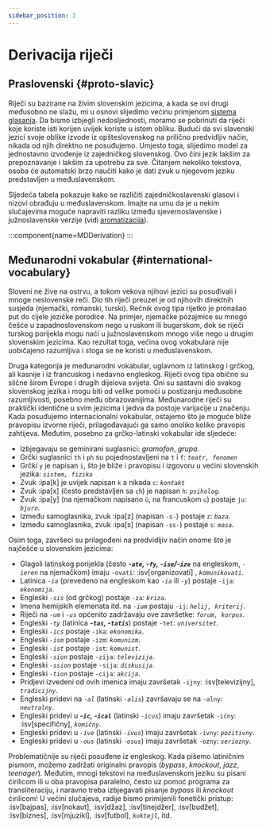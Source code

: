 ```yaml
---
sidebar_position: 2
---
```


# Derivacija riječi

## Praslovenski \{#proto-slavic}

Riječi su bazirane na živim slovenskim jezicima, a kada se ovi drugi međusobno ne slažu, mi u osnovi slijedimo većinu primjenom [sistema glasanja][1]. Da bismo izbjegli nedosljednosti, moramo se pobrinuti da riječi koje koriste isti korijen uvijek koriste u istom obliku. Budući da svi slavenski jezici svoje oblike izvode iz opšteslovenskog na prilično predvidljiv način, nikada od njih direktno ne posuđujemo. Umjesto toga, slijedimo model za jednostavno izvođenje iz zajedničkog slovenskog. Ovo čini jezik lakšim za prepoznavanje i lakšim za upotrebu za sve. Čitanjem nekoliko tekstova, osoba će automatski brzo naučiti kako je dati zvuk u njegovom jeziku predstavljen u međuslavenskom.

Sljedeća tabela pokazuje kako se različiti zajedničkoslavenski glasovi i nizovi obrađuju u međuslavenskom. Imajte na umu da je u nekim slučajevima moguće napraviti razliku između sjevernoslavenske i južnoslavenske verzije (vidi [aromatizacija][2]).

:::component{name=MDDerivation}
:::

## Međunarodni vokabular \{#international-vocabulary}

Sloveni ne žive na ostrvu, a tokom vekova njihovi jezici su posuđivali i mnoge neslovenske reči. Dio tih riječi preuzet je od njihovih direktnih susjeda (njemački, romanski, turski). Rečnik ovog tipa rijetko je pronašao put do cijele jezičke porodice. Na primjer, njemačke pozajmice su mnogo češće u zapadnoslovenskom nego u ruskom ili bugarskom, dok se riječi turskog porijekla mogu naći u južnoslavenskom mnogo više nego u drugim slovenskim jezicima. Kao rezultat toga, većina ovog vokabulara nije uobičajeno razumljiva i stoga se ne koristi u međuslavenskom.

Druga kategorija je međunarodni vokabular, uglavnom iz latinskog i grčkog, ali kasnije i iz francuskog i nedavno engleskog. Riječi ovog tipa obično su slične širom Evrope i drugih dijelova svijeta. Oni su sastavni dio svakog slovenskog jezika i mogu biti od velike pomoći u postizanju međusobne razumljivosti, posebno među obrazovanijima. Međunarodne riječi su praktički identične u svim jezicima i jedva da postoje varijacije u značenju. Kada posuđujemo internacionalni vokabular, ostajemo što je moguće bliže pravopisu izvorne riječi, prilagođavajući ga samo onoliko koliko pravopis zahtijeva. Međutim, posebno za grčko-latinski vokabular ide sljedeće:

- Izbjegavaju se geminirani suglasnici: _gramofon_, _grupa_.
- Grčki suglasnici `th` i `ph` su pojednostavljeni na `t` i `f`: _`teatr, fenomen`_
- Grčki `y` je napisan `i`, što je bliže i pravopisu i izgovoru u većini slovenskih jezika: _`sistem, fizika`_
- Zvuk :ipa[k] je uvijek napisan `k` a nikada `c`: _`kontakt`_
- Zvuk :ipa[x] (često predstavljen sa `ch`) je napisan `h`: _`psiholog`_.
- Zvuk :ipa[y] (na njemačkom napisano `ü`, na francuskom `u`) postaje `ju`: _`bjuro`_.
- Između samoglasnika, zvuk :ipa[z] (napisan `-s-`) postaje `z`: _`baza`_.
- Između samoglasnika, zvuk :ipa[s] (napisan `-ss-`) postaje `s`: _`masa`_.

Osim toga, završeci su prilagođeni na predvidljiv način onome što je najčešće u slovenskim jezicima:

- Glagoli latinskog porijekla (često _**-`ate`, -`fy`, -`ise`/-`ize`**_ na engleskom, _`-ieren`_ na njemačkom) imaju `-ovati`: :isv[organizovati] , _`komunikovati`_.
- Latinica _`-ia`_ (prevedeno na engleskom kao _`-ia`_ ili _`-y`_) postaje `-ija`: _`ekonomija`_.
- Engleski _`-sis`_ (od grčkog) postaje `-za`: _`kriza`_.
- Imena hemijskih elemenata itd. na _`-ium`_ postaju `-ij`: _`helij, kriterij`_.
- Riječi na _`-um`_ i _`-us`_ općenito zadržavaju ove završetke: _`forum, korpus`_.
- Engleski _`-ty`_ (latinica _**-`tas`, -`tatis`**_) postaje `-tet`: _`universitet`_.
- Engleski _`-ics`_ postaje `-ika`: _`ekonomika`_.
- Engleski _`-ism`_ postaje `-izm`: _`komunizm`_.
- Engleski _`-ist`_ postaje `-ist`: _`komunist`_.
- Engleski _`-sion`_ postaje `-zija`: _`televizija`_.
- Engleski _`-ssion`_ postaje `-sija`: _`diskusija`_.
- Engleski _`-tion`_ postaje `-cija`: _`akcija`_.
- Pridjevi izvedeni od ovih imenica imaju završetak `-ijny`: :isv[televizijny], _`tradicijny`_.
- Engleski pridevi na _`-al`_ (latinski _`-alis`_) završavaju se na `-alny`: _`neutralny`_.
- Engleski pridevi u _**-`ic`, -`ical`**_ (latinski _`-icus`_) imaju završetak `-ičny`: :isv[specifičny], _`komičny`_.
- Engleski pridevi u _`-ive`_ (latinski _`-ivus`_) imaju završetak `-ivny`: _`pozitivny`_.
- Engleski pridevi u _`-ous`_ (latinski _`-osus`_) imaju završetak `-ozny`: _`seriozny`_.

Problematičnije su riječi posuđene iz engleskog. Kada pišemo latiničnim pismom, možemo zadržati originalni pravopis (_bypass_, _knockout_, _jazz_, _teenager_). Međutim, mnogi tekstovi na međuslavenskom jeziku su pisani ćirilicom ili u oba pravopisa paralelno, često uz pomoć programa za transliteraciju, i naravno treba izbjegavati pisanje _bypass_ ili _knockout_ ćirilicom! U većini slučajeva, radije bismo primijenili fonetički pristup: :isv[bajpas], :isv[nokaut], :isv[džaz], :isv[tinejdžer], :isv[budžet], :isv[biznes], :isv[mjuzikl], :isv[futbol], _`koktejl`_, itd.

[1]: ../misc/design-criteria.md#vocabulary
[2]: flavourisation.md

